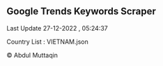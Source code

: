 

## Google Trends Keywords Scraper 
 
Last Update 27-12-2022 , 05:24:37

Country List :
VIETNAM.json



© Abdul Muttaqin 
